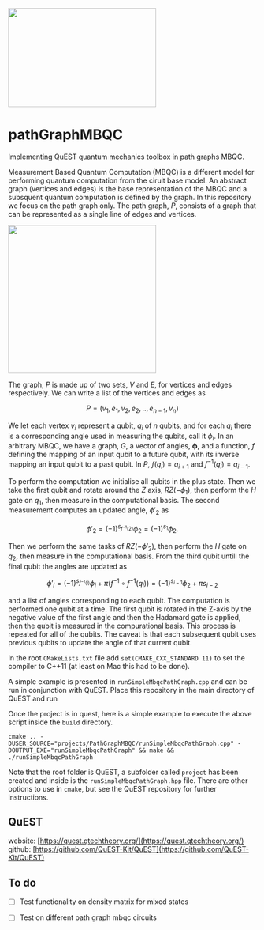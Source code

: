 <img src="https://user-images.githubusercontent.com/19248072/225727493-def23a0b-96e3-4310-aa9b-5f27fb0c6f2a.png"  width="300" height="200">

# pathGraphMBQC
Implementing QuEST quantum mechanics toolbox in path graphs MBQC.

Measurement Based Quantum Computation (MBQC) is a different model for performing quantum computation from the ciruit base model. An abstract graph (vertices and edges) is the base representation of the MBQC and a subsquent quantum computation is defined by the graph. In this repository we focus on the path graph only. The path graph, $P$, consists of a graph that can be represented as a single line of edges and vertices. 

<img src="https://user-images.githubusercontent.com/19248072/225726167-6cf3710d-db2c-479c-be50-f8f9ce9ed101.png"  width="300" height="=30">

The graph, $P$ is made up of two sets, $V$ and $E$, for vertices and edges respectively. We can write a list of the vertices and edges as 

$$P = (v_1,e_1,v_2,e_2,..,e_{n-1},v_n)$$
 
We let each vertex $v_i$ represent a qubit, $q_i$ of $n$ qubits, and for each $q_i$ there is a corresponding angle used in measuring the qubits, call it $\phi_i$. In an arbitrary MBQC, we have a graph, $G$, a vector of angles, $\mathrm{\mathbf{\phi}}$, and a function, $f$ defining the mapping of an input qubit to a future qubit, with its inverse mapping an input qubit to a past qubit. In $P$, $f(q_i) = q_{i+1}$ and $f^{-1}(q_i) = q_{i-1}$. 

To perform the computation we initialise all qubits in the plus state. Then we take the first qubit and rotate around the $Z$ axis, $RZ(-\phi_1)$, then perform the $H$ gate on $q_1$, then measure in the computational basis. The second measurement computes an updated angle, $\phi'_2$ as

$$\phi'_2 = (-1)^{s_{f^{-1}(2)}}\phi_2 = (-1)^{s_1}\phi_2.$$

Then we perform the same tasks of $RZ(-\phi'_2)$, then perform the $H$ gate on $q_2$, then measure in the computational basis. From the third qubit untill the final qubit the angles are updated as 

$$\phi'_i = (-1)^{s_{f^{-1}(i)}}\phi_i + \pi \left( f^{-1}\circ f^{-1}(q_i) \right) = (-1)^{s_{i-1}}\phi_2 + \pi s_{i-2}$$




and a list of angles corresponding to each qubit. The computation is performed one qubit at a time. The first qubit is rotated in the Z-axis by the negative value of the first angle and then the Hadamard gate is applied, then the qubit is measured in the compurational basis. This process is repeated for all of the qubits. The caveat is that each subsequent qubit uses previous qubits to update the angle of that current qubit.

In the root `CMakeLists.txt` file add `set(CMAKE_CXX_STANDARD 11)` to set the compiler to C++11 (at least on Mac this had to be done).

A simple example is presented in `runSimpleMbqcPathGraph.cpp` and can be run in conjunction with QuEST. Place this repository in the main directory of QuEST and run

Once the project is in quest, here is a simple example to execute the above script inside the `build` directory.

```
cmake .. -DUSER_SOURCE="projects/PathGraphMBQC/runSimpleMbqcPathGraph.cpp" -DOUTPUT_EXE="runSimpleMbqcPathGraph" && make && ./runSimpleMbqcPathGraph
```

Note that the root folder is QuEST, a subfolder called `project` has been created and inside is the `runSimpleMbqcPathGraph.hpp` file. There are other options to use in `cmake`, but see the QuEST repository for further instructions.

## QuEST
website: [https://quest.qtechtheory.org/](https://quest.qtechtheory.org/) 
github: [https://github.com/QuEST-Kit/QuEST](https://github.com/QuEST-Kit/QuEST)


## To do
- [ ] Test functionality on density matrix for mixed states
- [ ] Test on different path graph mbqc circuits

